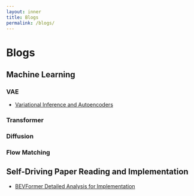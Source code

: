 ```yaml
---
layout: inner
title: Blogs
permalink: /blogs/
---
```



# Blogs

## Machine Learning

### VAE
- [Variational Inference and Autoencoders](./machine-learning/VAE/variational-inference.ipynb)

### Transformer

### Diffusion

### Flow Matching


## Self-Driving Paper Reading and Implementation

- [BEVFormer Detailed Analysis for Implementation](./self-driving/BEVFormer.md)
